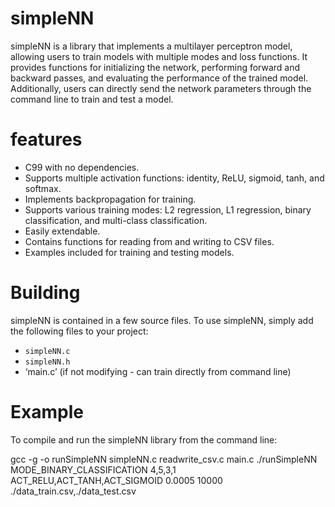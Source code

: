 # simpleNN
simpleNN is a library that implements a multilayer perceptron model, allowing users to train models with multiple modes and loss functions. It provides functions for initializing the network, performing forward and backward passes, and evaluating the performance of the trained model. Additionally, users can directly send the network parameters through the command line to train and test a model.

# features
- C99 with no dependencies.
- Supports multiple activation functions: identity, ReLU, sigmoid, tanh, and softmax.
- Implements backpropagation for training.
- Supports various training modes: L2 regression, L1 regression, binary classification, and multi-class classification.
- Easily extendable.
- Contains functions for reading from and writing to CSV files.
- Examples included for training and testing models.

# Building

simpleNN is contained in a few source files. To use simpleNN, simply add the following files to your project:
- `simpleNN.c`
- `simpleNN.h`
- ‘main.c’ (if not modifying - can train directly from command line)


# Example

To compile and run the simpleNN library from the command line:


gcc -g -o runSimpleNN simpleNN.c readwrite_csv.c main.c
./runSimpleNN MODE_BINARY_CLASSIFICATION 4,5,3,1 ACT_RELU,ACT_TANH,ACT_SIGMOID 0.0005 10000 ./data_train.csv,./data_test.csv




